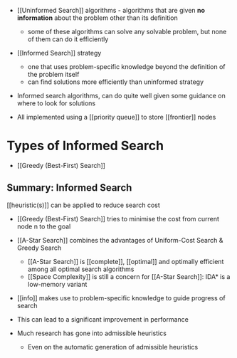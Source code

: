 - [[Uninformed Search]] algorithms - algorithms that are given **no information** about the problem other than its definition
    - some of these algorithms can solve any solvable problem, but none of them can do it efficiently

- [[Informed Search]] strategy
    - one that uses problem-specific knowledge beyond the definition of the problem itself
    - can find solutions more efficiently than uninformed strategy
- Informed search algorithms, can do quite well given some guidance on where to look for solutions
- All implemented using a [[priority queue]] to store [[frontier]] nodes

# Types of Informed Search
- [[Greedy (Best-First) Search]]

## Summary: Informed Search
[[heuristic(s)]] can be applied to reduce search cost
- [[Greedy (Best-First) Search]] tries to minimise the cost from current node n to the goal
- [[A-Star Search]] combines the advantages of Uniform-Cost Search & Greedy Search
	- [[A-Star Search]] is [[complete]], [[optimal]] and optimally efficient among all optimal search algorithms
	- [[Space Complexity]] is still a concern for [[A-Star Search]]: IDA* is a low-memory variant
- [[info]] makes use to problem-specific knowledge to guide progress of search
    
- This can lead to a significant improvement in performance
    
- Much research has gone into admissible heuristics
    
    - Even on the automatic generation of admissible heuristics